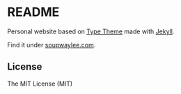 # README

Personal website based on [Type Theme](https://rohanchandra.github.io/project/type/) made with [Jekyll](http://jekyllrb.com). 

Find it under [soupwaylee.com](http://http://www.soupwaylee.com). 

## License
The MIT License (MIT)
